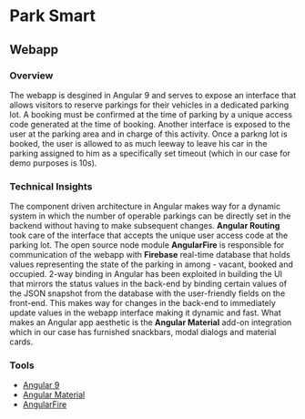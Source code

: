 # Park Smart

## Webapp

### Overview

The webapp is desgined in Angular 9 and serves to expose an interface that allows visitors to reserve parkings for their vehicles in a dedicated parking lot. A booking must be confirmed at the time of parking by a unique access code generated at the time of booking. Another interface is exposed to the user at the parking area and in charge of this activity. Once a parkng lot is booked, the user is allowed to as much leeway to leave his car in the parking assigned to him as a specifically set timeout (which in our case for demo purposes is 10s).

### Technical Insights

The component driven architecture in Angular makes way for a dynamic system in which the number of operable parkings can be directly set in the backend without having to make subsequent changes. **Angular Routing** took care of the interface that accepts the unique user access code at the parking lot. The open source node module **AngularFire** is responsible for communication of the webapp with **Firebase** real-time database that holds values representing the state of the parking in among - vacant, booked and occupied. 2-way binding in Angular has been exploited in building the UI that mirrors the status values in the back-end by binding certain values of the JSON snapshot from the database with the user-friendly fields on the front-end. This makes way for changes in the back-end to immediately update values in the webapp interface making it dynamic and fast. What makes an Angular app aesthetic is the **Angular Material** add-on integration which in our case has furnished snackbars, modal dialogs and material cards.

### Tools

- [Angular 9](https://angular.io/)
- [Angular Material](https://material.angular.io/)
- [AngularFire](https://github.com/angular/angularfire)